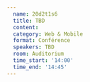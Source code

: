 ```yaml
---
  name: 20d2t1s6
  title: TBD
  content:
  category: Web & Mobile
  format: Conférence
  speakers: TBD
  room: Auditorium
  time_start: '14:00'
  time_end: '14:45'
---
```


